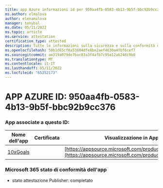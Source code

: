 ```yaml
---
title: app Azure informazioni id per 950aa4fb-0583-4b13-9b5f-bbc92b9cc376
ms.author: elmalova
author: elenamalova
manager: tonybal
ms.date: 05/11/2022
ms.topic: article
ms.service: attestation
certification_type: attested
description: Tutte le informazioni sulla sicurezza e sulla conformità disponibili per 950aa4fb-0583-4b13-9b5f-bbc92b9cc376.
ms.openlocfilehash: 50b1d65cf0a53604dfe8be2aef4630a4fbf6cef7
ms.sourcegitcommit: ae319a079de7bac03a3f4afb7c95a12a6248c9b0
ms.translationtype: MT
ms.contentlocale: it-IT
ms.lasthandoff: 05/11/2022
ms.locfileid: "65352173"
---
```

# <a name="azure-app-id-950aa4fb-0583-4b13-9b5f-bbc92b9cc376"></a>APP AZURE ID: 950aa4fb-0583-4b13-9b5f-bbc92b9cc376


### <a name="apps-associated-with-this-id"></a>App associate a questo ID:
| **Nome dell'app** | **Certificata** | **Visualizzazione in AppSource** |
|--------------|---------------|-----------------------|
| [10xGoals](../forward/WA200003122.md) |  | [https://appsource.microsoft.com/product/office/WA200003122](https://appsource.microsoft.com/product/office/WA200003122) |

### <a name="microsoft-365-app-compliance-status"></a>Microsoft 365 stato di conformità dell'app
- stato attestazione Publisher: completato
